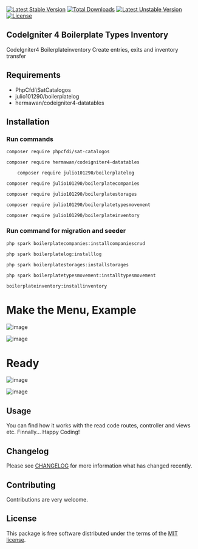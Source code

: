 [![Latest Stable Version](https://poser.okvpn.org/julio101290/boilerplatetypesmovement/v/stable)](https://packagist.org/packages/julio101290/boilerplatetypesmovement) [![Total Downloads](https://poser.okvpn.org/julio101290/boilerplatetypesmovement/downloads)](https://packagist.org/packages/julio101290/boilerplatetypesmovement) [![Latest Unstable Version](https://poser.okvpn.org/julio101290/boilerplatetypesmovement/v/unstable)](https://packagist.org/packages/julio101290/boilerplatetypesmovement) [![License](https://poser.okvpn.org/julio101290/boilerplatetypesmovement/license)](https://packagist.org/packages/julio101290/boilerplatetypesmovement)

## CodeIgniter 4 Boilerplate Types Inventory
CodeIgniter4  Boilerplateinventory Create entries, exits and inventory transfer


## Requirements
* PhpCfdi\SatCatalogos
* julio101290/boilerplatelog
* hermawan/codeigniter4-datatables

## Installation

### Run commands
	
 	composer require phpcfdi/sat-catalogos

   	composer require hermawan/codeigniter4-datatables

    	composer require julio101290/boilerplatelog

	composer require julio101290/boilerplatecompanies

  	composer require julio101290/boilerplatestorages

	composer require julio101290/boilerplatetypesmovement

 	composer require julio101290/boilerplateinventory

### Run command for migration and seeder

	php spark boilerplatecompanies:installcompaniescrud

 	php spark boilerplatelog:installlog

  	php spark boilerplatestorages:installstorages

	php spark boilerplatetypesmovement:installtypesmovement

 	boilerplateinventory:installinventory
	

# Make the Menu, Example

![image](https://github.com/user-attachments/assets/dc1f5b99-e260-4680-9cd2-62208ebc9a84)

![image](https://github.com/user-attachments/assets/55a132ae-34a9-4200-ab77-11741d0096f7)


# Ready

![image](https://github.com/user-attachments/assets/d306306e-a30a-481e-9443-edb86952634e)

![image](https://github.com/user-attachments/assets/ca4928ea-01c2-41d4-9220-3bed32928cd1)



Usage
-----
You can find how it works with the read code routes, controller and views etc. Finnally... Happy Coding!

Changelog
--------
Please see [CHANGELOG](CHANGELOG.md) for more information what has changed recently.

Contributing
------------
Contributions are very welcome.

License
-------

This package is free software distributed under the terms of the [MIT license](LICENSE.md).
